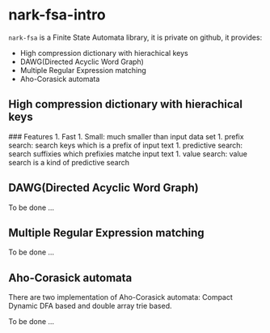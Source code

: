 nark-fsa-intro
==============

`nark-fsa` is a Finite State Automata library, it is private on github, it provides:
* High compression dictionary with hierachical keys
* DAWG(Directed Acyclic Word Graph)
* Multiple Regular Expression matching
* Aho-Corasick automata

<h2 id="adfa">High compression dictionary with hierachical keys</h2>
### Features
  1. Fast
  1. Small: much smaller than input data set
  1. prefix search: search keys which is a prefix of input text
  1. predictive search: search suffixies which prefixies matche input text
  1. value search: value search is a kind of predictive search

<h2 id="dawg">DAWG(Directed Acyclic Word Graph)</h2>

To be done ...

<h2 id="regex">Multiple Regular Expression matching</h2>
To be done ...

<h2 id="ahoc">Aho-Corasick automata</h2>
There are two implementation of Aho-Corasick automata: Compact Dynamic DFA based and double array trie based.

To be done ...

